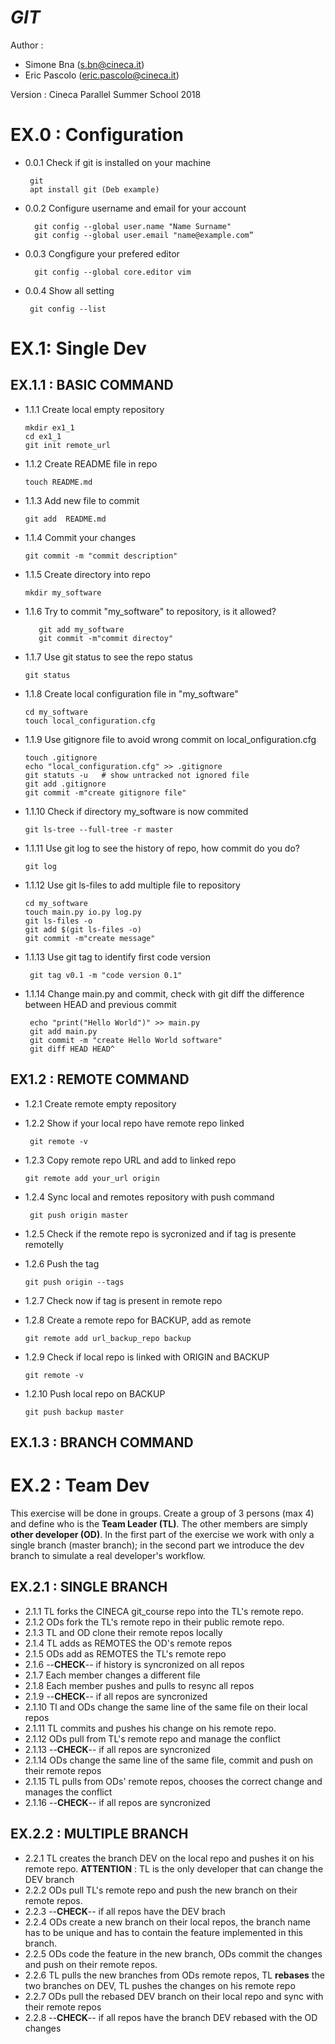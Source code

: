 ***GIT*** 
=============

Author : 
   - Simone Bna    (s.bn@cineca.it)
   - Eric Pascolo  (eric.pascolo@cineca.it)

Version :  Cineca Parallel Summer School 2018

**EX.0 : Configuration**
====================

 - 0.0.1 Check if git is installed on your machine

        git 
        apt install git (Deb example)
 - 0.0.2 Configure username and email for your account 
         
         git config --global user.name "Name Surname"
         git config --global user.email "name@example.com”

 - 0.0.3 Congfigure your prefered editor
         
         git config --global core.editor vim

 - 0.0.4 Show all setting

        git config --list 


**EX.1: Single Dev**
=========

EX.1.1 : BASIC COMMAND
-----------------------

 - 1.1.1 Create local empty repository 
      
       mkdir ex1_1
       cd ex1_1
       git init remote_url

 - 1.1.2 Create README file in repo

       touch README.md
  
 - 1.1.3 Add new file to commit
      
       git add  README.md

 - 1.1.4 Commit your changes
      
       git commit -m "commit description"

 - 1.1.5 Create directory into repo

       mkdir my_software

 - 1.1.6 Try to commit "my_software" to repository, is it allowed?

          git add my_software
          git commit -m"commit directoy" 

 - 1.1.7 Use git status to see the repo status

       git status

 - 1.1.8 Create local configuration file in "my_software"

       cd my_software
       touch local_configuration.cfg

 - 1.1.9 Use gitignore file to avoid wrong commit on local_onfiguration.cfg
       
       touch .gitignore
       echo "local_configuration.cfg" >> .gitignore
       git statuts -u   # show untracked not ignored file
       git add .gitignore
       git commit -m"create gitignore file"

 - 1.1.10 Check if directory my_software is now commited

       git ls-tree --full-tree -r master

 - 1.1.11 Use git log to see the history of repo, how commit do you do?

       git log

 - 1.1.12 Use git ls-files to add multiple file to repository
      
       cd my_software
       touch main.py io.py log.py
       git ls-files -o
       git add $(git ls-files -o)
       git commit -m"create message"

 - 1.1.13 Use git tag to identify first code version
      
        git tag v0.1 -m "code version 0.1"

 - 1.1.14 Change main.py and commit, check with git diff the difference between HEAD and previous commit
       
        echo "print("Hello World")" >> main.py
        git add main.py
        git commit -m "create Hello World software"
        git diff HEAD HEAD^

EX1.2 : REMOTE COMMAND
----------------------

 - 1.2.1 Create remote empty repository
 - 1.2.2 Show if your local repo have remote repo linked

        git remote -v

 - 1.2.3 Copy remote repo URL and add to linked repo

       git remote add your_url origin

 - 1.2.4 Sync local and remotes repository with push command

        git push origin master

 - 1.2.5 Check if the remote repo is sycronized and if tag is presente remotelly

 - 1.2.6 Push the tag

       git push origin --tags

 - 1.2.7 Check now if tag is present in remote repo

 - 1.2.8 Create a remote repo for BACKUP, add as remote

       git remote add url_backup_repo backup

 - 1.2.9 Check if local repo is linked with ORIGIN and BACKUP

       git remote -v

 - 1.2.10 Push local repo on BACKUP

       git push backup master




    




EX.1.3 : BRANCH COMMAND
-----------------------

**EX.2 : Team Dev**
=========

This exercise will be done in groups. Create a group of 3 persons (max 4) and define who is the **Team Leader (TL)**. The other members are simply **other developer (OD)**. 
In the first part of the exercise we work with only a single branch (master branch); in the second part we introduce the dev branch to simulate a real developer's workflow. 

EX.2.1 : SINGLE BRANCH
-----------------------

- 2.1.1 TL forks the CINECA git_course repo into the TL's remote repo.
- 2.1.2 ODs fork the TL's remote repo in their public remote repo.
- 2.1.3 TL and OD clone their remote repos locally
- 2.1.4 TL adds as REMOTES the OD's remote repos
- 2.1.5 ODs add as REMOTES the TL's remote repo
- 2.1.6 --**CHECK**--  if history is syncronized on all repos
- 2.1.7 Each member changes a different file
- 2.1.8 Each member pushes and pulls to resync all repos
- 2.1.9 --**CHECK**-- if all repos are syncronized
- 2.1.10 Tl and ODs change the same line of the same file on their local repos
- 2.1.11 TL commits and pushes his change on his remote repo.
- 2.1.12 ODs pull from TL's remote repo and manage the conflict
- 2.1.13 --**CHECK**-- if all repos are syncronized
- 2.1.14 ODs change the same line of the same file, commit and push on their remote repos
- 2.1.15 TL pulls from ODs' remote repos, chooses the correct change and manages the conflict
- 2.1.16 --**CHECK**-- if all repos are syncronized


EX.2.2 : MULTIPLE BRANCH
-------------------------

 - 2.2.1 TL creates the branch DEV on the local repo and pushes it on his remote repo. 
   **ATTENTION** : TL is the only developer that can change the DEV branch
 - 2.2.2 ODs pull TL's remote repo and push the new branch on their remote repos.
 - 2.2.3 --**CHECK**-- if all repos have the DEV brach
 - 2.2.4 ODs create a new branch on their local repos, the branch name has to be unique and has to contain the feature implemented in this branch.
 - 2.2.5 ODs code the feature in the new branch, ODs commit the changes and push on their remote repos.
 - 2.2.6 TL pulls the new branches from ODs remote repos, TL **rebases** the two branches on DEV, TL pushes the changes on his remote repo
 - 2.2.7 ODs pull the rebased DEV branch on their local repo and sync with their remote repos
 - 2.2.8 --**CHECK**-- if all repos have the branch DEV rebased with the OD changes

